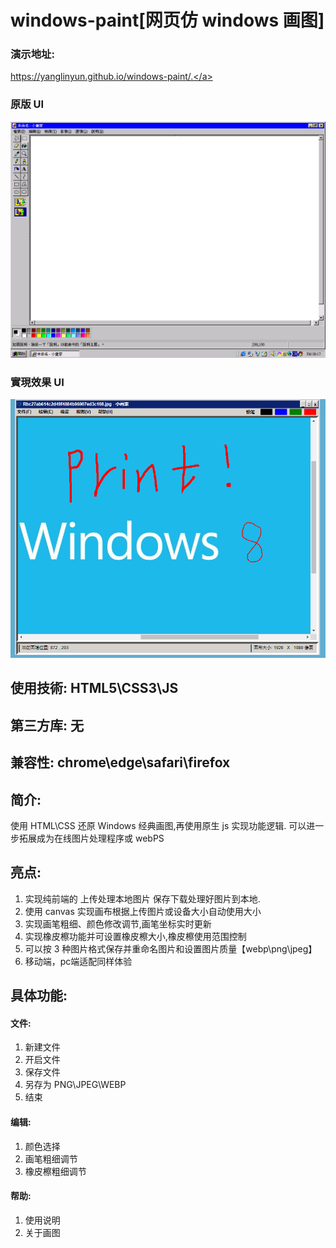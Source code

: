 # windows-paint[网页仿 windows 画图]

### 演示地址:
<a href="https://yanglinyun.github.io/windows-paint/.">https://yanglinyun.github.io/windows-paint/.</a>

### 原版 UI

<img src="./UI/1.png" style="margin:0 auto">

### 實現效果 UI

<img src="./UI/2.PNG" style="margin:0 auto">

## 使用技術: HTML5\CSS3\JS

## 第三方库: 无

## 兼容性: chrome\edge\safari\firefox

## 简介:

使用 HTML\CSS 还原 Windows 经典画图,再使用原生 js 实现功能逻辑.
可以进一步拓展成为在线图片处理程序或 webPS

## 亮点:

1. 实现纯前端的 上传处理本地图片 保存下载处理好图片到本地.
2. 使用 canvas 实现画布根据上传图片或设备大小自动使用大小
3. 实现画笔粗细、颜色修改调节,画笔坐标实时更新
4. 实现橡皮檫功能并可设置橡皮檫大小,橡皮檫使用范围控制
5. 可以按 3 种图片格式保存并重命名图片和设置图片质量【webp\png\jpeg】
6. 移动端，pc端适配同样体验

## 具体功能:

#### 文件:

1. 新建文件
2. 开启文件
3. 保存文件
4. 另存为 PNG\JPEG\WEBP
5. 结束

#### 编辑:

1. 颜色选择
2. 画笔粗细调节
3. 橡皮檫粗细调节

#### 帮助:

1. 使用说明
2. 关于画图
